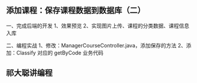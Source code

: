 
## 添加课程：保存课程数据到数据库（二）

一、完成后端的开发
    1、效果预览
    2、实现图片上传、课程的分类数据、课程信息入库
    
二、编程实战
    1、修改：ManagerCourseController.java，添加保存的方法
    2、添加：Classify 对应的 getByCode 业务代码
    
    
## 祁大聪讲编程

